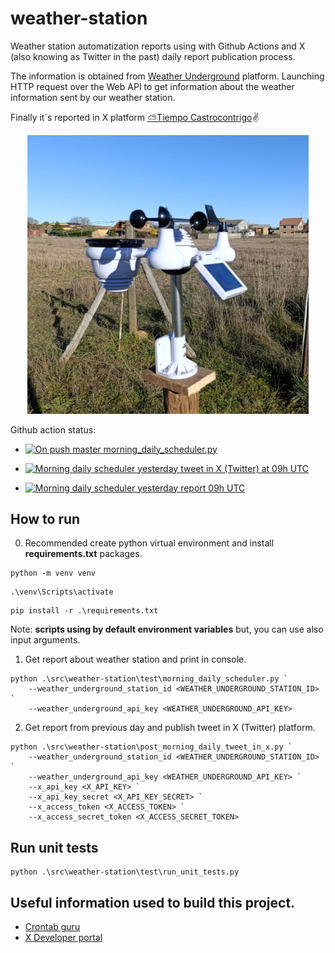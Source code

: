 # weather-station

Weather station automatization reports using with Github Actions and X (also knowing as Twitter in the past) daily report publication process. 

The information is obtained from [Weather Underground](https://www.wunderground.com/) platform. Launching HTTP request over the Web API to get information about the weather information sent by our weather station.

Finally it´s reported in X platform [
⛅Tiempo Castrocontrigo](https://x.com/Castro_tiempo)✌️

<p align="center">
  <img src="https://github.com/jke94/weather-station/blob/master/images/profile_photo_weather_station.jpg" 
  alt="Weather station photo" 
  style="max-width:450px; max-height:450px; height:auto;">
</p>

Github action status:

- [![On push master morning_daily_scheduler.py](https://github.com/jke94/weather-station/actions/workflows/master_on_push_morning_daily_scheduler.yml/badge.svg)](https://github.com/jke94/weather-station/actions/workflows/master_on_push_morning_daily_scheduler.yml)

- [![Morning daily scheduler yesterday tweet in X (Twitter) at 09h UTC](https://github.com/jke94/weather-station/actions/workflows/morning_daily_scheduler_tweet_in_X.yml/badge.svg)](https://github.com/jke94/weather-station/actions/workflows/morning_daily_scheduler_tweet_in_X.yml)

- [![Morning daily scheduler yesterday report 09h UTC](https://github.com/jke94/weather-station/actions/workflows/morning_daily_scheduler.yml/badge.svg)](https://github.com/jke94/weather-station/actions/workflows/morning_daily_scheduler.yml)


## How to run

0. Recommended create python virtual environment and install **requirements.txt** packages.

```
python -m venv venv
```

```
.\venv\Scripts\activate
```

```
pip install -r .\requirements.txt
```
Note: **scripts using by default environment variables** but, you can use also input arguments.

1. Get report about weather station and print in console.

```
python .\src\weather-station\test\morning_daily_scheduler.py `
    --weather_underground_station_id <WEATHER_UNDERGROUND_STATION_ID> `
    --weather_underground_api_key <WEATHER_UNDERGROUND_API_KEY> 
```

2. Get report from previous day and publish tweet in X (Twitter) platform.

```
python .\src\weather-station\post_morning_daily_tweet_in_x.py `
    --weather_underground_station_id <WEATHER_UNDERGROUND_STATION_ID> `
    --weather_underground_api_key <WEATHER_UNDERGROUND_API_KEY> `
    --x_api_key <X_API_KEY> `
    --x_api_key_secret <X_API_KEY_SECRET> `
    --x_access_token <X_ACCESS_TOKEN> `
    --x_access_secret_token <X_ACCESS_SECRET_TOKEN>
```

## Run unit tests

```
python .\src\weather-station\test\run_unit_tests.py
```

## Useful information used to build this project.

- [Crontab guru](https://crontab.guru/#*/10_*_*_*_*)
- [X Developer portal](https://developer.twitter.com/en/portal/projects-and-apps)